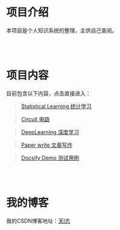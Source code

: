 # **项目介绍**

本项目是个人知识系统的整理，主供自己查阅。
<p>
<br>
 <br>
</p>

# **项目内容**

目前包含以下内容，点击直接进入：

> [Statistical Learning 统计学习](statistical_learning/README.md)

> [Circuit 电路](Circuit/README.md) 

> [DeepLearning 深度学习](DeepLearning/README.md) 

> [Paper write 文章写作](Paper_write/README.md) 

>  <a href="http://115.159.24.45:3000/docsify_demo/">Docsify Demo 测试用例</a>

<p>
<br>
 <br>
</p>


# **我的博客**

我的CSDN博客地址：[天l志](https://blog.csdn.net/qq_38347393)